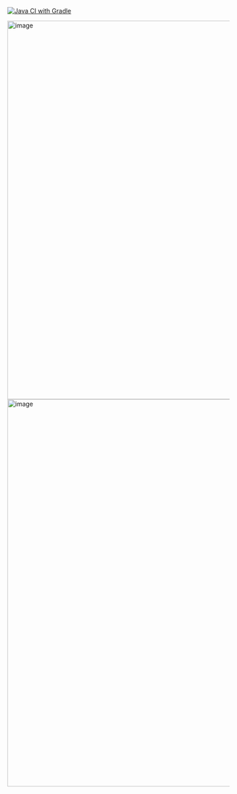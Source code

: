 [![Java CI with Gradle](https://github.com/stasya-03/hw5_automation_patterns_DeliveryCard/actions/workflows/gradle.yml/badge.svg)](https://github.com/stasya-03/hw5_automation_patterns_DeliveryCard/actions/workflows/gradle.yml)

<img width="1882" height="858" alt="image" src="https://github.com/user-attachments/assets/4b9888c5-cdfc-4fe9-aaec-0cf763adc74b" />
<img width="1901" height="878" alt="image" src="https://github.com/user-attachments/assets/d7510b3d-02df-4569-bf20-b9d8551d6933" />

